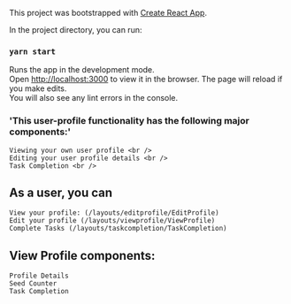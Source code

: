 This project was bootstrapped with [Create React App](https://github.com/facebook/create-react-app).

In the project directory, you can run:
### `yarn start`
Runs the app in the development mode.<br />
Open [http://localhost:3000](http://localhost:3000) to view it in the browser.
The page will reload if you make edits.<br />
You will also see any lint errors in the console.

### 'This user-profile functionality has the following major components:'
    Viewing your own user profile <br />
    Editing your user profile details <br />
    Task Completion <br />

## As a user, you can 
    View your profile: (/layouts/editprofile/EditProfile)
    Edit your profile (/layouts/viewprofile/ViewProfile)
    Complete Tasks (/layouts/taskcompletion/TaskCompletion)

## View Profile components:
    Profile Details
    Seed Counter
    Task Completion

